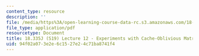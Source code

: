 ```yaml
---
content_type: resource
description: ''
file: /media/https%3A/open-learning-course-data-rc.s3.amazonaws.com/18-335j-introduction-to-numerical-methods-spring-2019/94f02a073e2e6c1527e24c71ba8741f4_MIT18_335JS19_lec12.pdf
file_type: application/pdf
resourcetype: Document
title: 18.335J (S19) Lecture 12 - Experiments with Cache-Oblivious Matrix Multiplication
uid: 94f02a07-3e2e-6c15-27e2-4c71ba8741f4
---
```

